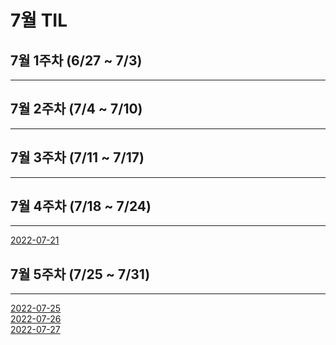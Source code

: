 # 7월 TIL
## 7월 1주차 (6/27 ~ 7/3)
---
## 7월 2주차 (7/4 ~ 7/10)
---
## 7월 3주차 (7/11 ~ 7/17)
---
## 7월 4주차 (7/18 ~ 7/24)
---
[2022-07-21](/journal/2022-07-21.md)  
## 7월 5주차 (7/25 ~ 7/31)
---
[2022-07-25](/journal/2022-07-25.md)  
[2022-07-26](/journal/2022-07-26.md)  
[2022-07-27](/journal/2022-07-27.md)  
